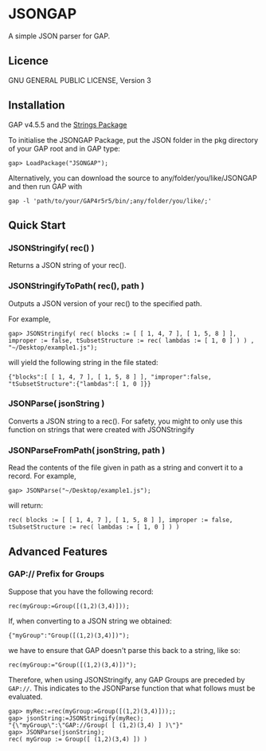 JSONGAP
=======

A simple JSON parser for GAP.

Licence
-------

GNU GENERAL PUBLIC LICENSE, Version 3

Installation
------------

GAP v4.5.5 and the [Strings Package](https://github.com/andydrizen/Strings/)


To initialise the JSONGAP Package, put the JSON folder in the pkg directory of your GAP 
root and in GAP type:

`gap> LoadPackage("JSONGAP");`

Alternatively, you can download the source to any/folder/you/like/JSONGAP and then run GAP with

`gap -l 'path/to/your/GAP4r5r5/bin/;any/folder/you/like/;'`

Quick Start
-----------

### JSONStringify( rec() )

Returns a JSON string of your rec().

### JSONStringifyToPath( rec(), path )
		
Outputs a JSON version of your rec() to the specified path. 

For example,

    gap> JSONStringify( rec( blocks := [ [ 1, 4, 7 ], [ 1, 5, 8 ] ], improper := false, tSubsetStructure := rec( lambdas := [ 1, 0 ] ) ) , "~/Desktop/example1.js");

will yield the following string in the file stated:

    {"blocks":[ [ 1, 4, 7 ], [ 1, 5, 8 ] ], "improper":false, "tSubsetStructure":{"lambdas":[ 1, 0 ]}}
		
### JSONParse( jsonString )
		
Converts a JSON string to a rec(). For safety, you might to only use this function on strings that were created with JSONStringify

### JSONParseFromPath( jsonString, path )

Read the contents of the file given in path as a string and convert it to a record. For example,

    gap> JSONParse("~/Desktop/example1.js");

will return:

    rec( blocks := [ [ 1, 4, 7 ], [ 1, 5, 8 ] ], improper := false, tSubsetStructure := rec( lambdas := [ 1, 0 ] ) )
	

Advanced Features
-----------------

### GAP:// Prefix for Groups

Suppose that you have the following record:

    rec(myGroup:=Group([(1,2)(3,4)]));

If, when converting to a JSON string we obtained:

	{"myGroup":"Group([(1,2)(3,4)])");
	
we have to ensure that GAP doesn't parse this back to a string, like so:

    rec(myGroup:="Group([(1,2)(3,4)])");
    
Therefore, when using JSONStringify, any GAP Groups are preceded by `GAP://`. This indicates to the JSONParse function that what follows must be evaluated.

    gap> myRec:=rec(myGroup:=Group([(1,2)(3,4)]));;
    gap> jsonString:=JSONStringify(myRec);
    "{\"myGroup\":\"GAP://Group( [ (1,2)(3,4) ] )\"}"
    gap> JSONParse(jsonString);
	rec( myGroup := Group([ (1,2)(3,4) ]) )


